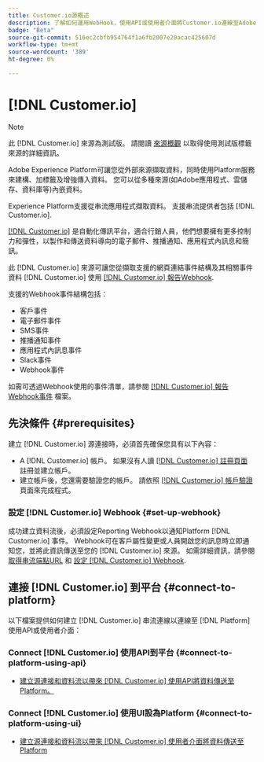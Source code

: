 ```yaml
---
title: Customer.io源概述
description: 了解如何運用WebHook，使用API或使用者介面將Customer.io連線至Adobe Experience Platform
badge: "Beta"
source-git-commit: 516ec2cbfb954764f1a6fb2007e20acac425607d
workflow-type: tm+mt
source-wordcount: '389'
ht-degree: 0%

---
```


# [!DNL Customer.io]

>[!NOTE]
>
>此 [!DNL Customer.io] 來源為測試版。 請閱讀 [來源概觀](../../home.md#terms-and-conditions) 以取得使用測試版標籤來源的詳細資訊。

Adobe Experience Platform可讓您從外部來源擷取資料，同時使用Platform服務來建構、加標籤及增強傳入資料。 您可以從多種來源(如Adobe應用程式、雲儲存、資料庫等)內嵌資料。

Experience Platform支援從串流應用程式擷取資料。 支援串流提供者包括 [!DNL Customer.io].

[[!DNL Customer.io]](https://customer.io/) 是自動化傳訊平台，適合行銷人員，他們想要擁有更多控制力和彈性，以製作和傳送資料導向的電子郵件、推播通知、應用程式內訊息和簡訊。

此 [!DNL Customer.io] 來源可讓您從擷取支援的網頁連結事件結構及其相關事件資料 [!DNL Customer.io] 使用 [[!DNL Customer.io] 報告Webhook](https://customer.io/docs/api/webhooks/).

支援的Webhook事件結構包括：

* 客戶事件
* 電子郵件事件
* SMS事件
* 推播通知事件
* 應用程式內訊息事件
* Slack事件
* Webhook事件

如需可透過Webhook使用的事件清單，請參閱 [[!DNL Customer.io] 報告Webhook事件](https://customer.io/docs/webhooks/#events) 檔案。

## 先決條件 {#prerequisites}

建立 [!DNL Customer.io] 源連接時，必須首先確保您具有以下內容：

* A [!DNL Customer.io] 帳戶。 如果沒有人讀 [[!DNL Customer.io] 註冊頁面](https://fly.customer.io/signup) 註冊並建立帳戶。
* 建立帳戶後，您還需要驗證您的帳戶。 請依照 [[!DNL Customer.io] 帳戶驗證](https://customer.io/docs/account-verification/) 頁面來完成程式。

### 設定 [!DNL Customer.io] Webhook {#set-up-webhook}

成功建立資料流後，必須設定Reporting Webhook以通知Platform [!DNL Customer.io] 事件。 Webhook可在客戶屬性變更或人員開啟您的訊息時立即通知您，並將此資訊傳送至您的 [!DNL Customer.io] 來源。 如需詳細資訊，請參閱 [取得串流端點URL](../../tutorials/ui/create/marketing-automation/customerio-webhook.md#get-streaming-endpoint) 和 [設定 [!DNL Customer.io] Webhook](../../tutorials/ui/create/marketing-automation/customerio-webhook.md#set-up-webhook).

## 連接 [!DNL Customer.io] 到平台 {#connect-to-platform}

以下檔案提供如何建立 [!DNL Customer.io] 串流連線以連線至 [!DNL Platform] 使用API或使用者介面：

### Connect [!DNL Customer.io] 使用API到平台 {#connect-to-platform-using-api}

* [建立源連接和資料流以帶來 [!DNL Customer.io] 使用API將資料傳送至Platform。](../../tutorials/api/create/marketing-automation/customerio-webhook.md)

### Connect [!DNL Customer.io] 使用UI設為Platform {#connect-to-platform-using-ui}

* [建立源連接和資料流以帶來 [!DNL Customer.io] 使用者介面將資料傳送至Platform](../../tutorials/ui/create/marketing-automation/customerio-webhook.md)

